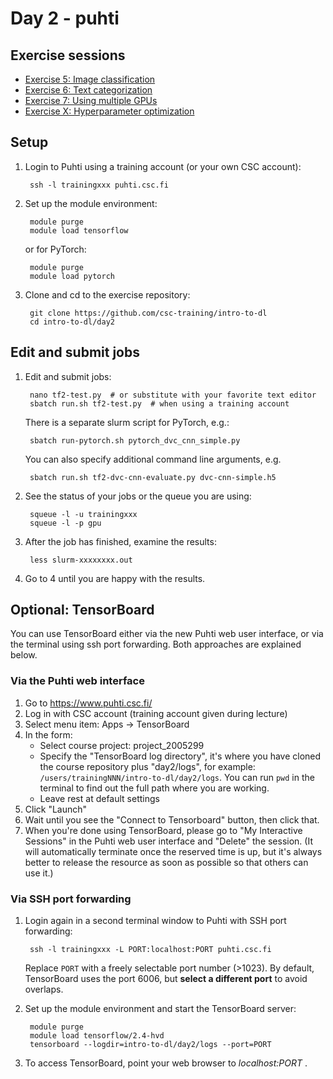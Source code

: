 # Day 2 - puhti

## Exercise sessions

* [Exercise 5: Image classification](Exercise_5.md)
* [Exercise 6: Text categorization](Exercise_6.md)
* [Exercise 7: Using multiple GPUs](Exercise_7.md)
* [Exercise X: Hyperparameter optimization](Exercise_X.md)

## Setup

1. Login to Puhti using a training account (or your own CSC account):

        ssh -l trainingxxx puhti.csc.fi
        
2. Set up the module environment:

        module purge
        module load tensorflow

   or for PyTorch:
   
        module purge
        module load pytorch

3. Clone and cd to the exercise repository:

        git clone https://github.com/csc-training/intro-to-dl
        cd intro-to-dl/day2

## Edit and submit jobs

1. Edit and submit jobs:

        nano tf2-test.py  # or substitute with your favorite text editor
        sbatch run.sh tf2-test.py  # when using a training account

   There is a separate slurm script for PyTorch, e.g.:
   
        sbatch run-pytorch.sh pytorch_dvc_cnn_simple.py

   You can also specify additional command line arguments, e.g.

        sbatch run.sh tf2-dvc-cnn-evaluate.py dvc-cnn-simple.h5

2. See the status of your jobs or the queue you are using:

        squeue -l -u trainingxxx
        squeue -l -p gpu

3. After the job has finished, examine the results:

        less slurm-xxxxxxxx.out

7. Go to 4 until you are happy with the results.

## Optional: TensorBoard

You can use TensorBoard either via the new Puhti web user interface, or via the terminal using ssh port forwarding. Both approaches are explained below.

### Via the Puhti web interface

1. Go to <https://www.puhti.csc.fi/>
2. Log in with CSC account (training account given during lecture)
3. Select menu item: Apps → TensorBoard
4. In the form:
   - Select course project: project_2005299
   - Specify the "TensorBoard log directory", it's where you have cloned the course repository plus "day2/logs", for example:
  `/users/trainingNNN/intro-to-dl/day2/logs`. You can run `pwd` in the terminal to find out the full path where you are working.
   - Leave rest at default settings
6. Click "Launch"
7. Wait until you see the "Connect to Tensorboard" button, then click that.
8. When you're done using TensorBoard, please go to "My Interactive Sessions" in the Puhti web user interface and "Delete" the session. (It will automatically terminate once the reserved time is up, but it's always better to release the resource as soon as possible so that others can use it.)

### Via SSH port forwarding

1. Login again in a second terminal window to Puhti with SSH port forwarding:

        ssh -l trainingxxx -L PORT:localhost:PORT puhti.csc.fi
        
   Replace `PORT` with a freely selectable port number (>1023). By default, TensorBoard uses the port 6006, but **select a different port** to avoid overlaps. 

2. Set up the module environment and start the TensorBoard server:

        module purge
        module load tensorflow/2.4-hvd
        tensorboard --logdir=intro-to-dl/day2/logs --port=PORT

3. To access TensorBoard, point your web browser to *localhost:PORT* .
